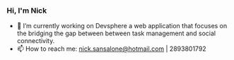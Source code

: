 ### Hi, I'm Nick
<!--
**nixksans/nixksans** is a ✨ _special_ ✨ repository because its `README.md` (this file) appears on your GitHub profile.
-->

- 🔭 I’m currently working on Devsphere a web application that focuses on the bridging the gap between between task management and social connectivity.
- 📫 How to reach me: nick.sansalone@hotmail.com | 2893801792

